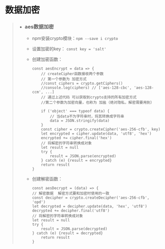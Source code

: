 # 数据加密
>* ### aes数据加密
>   * npm安装crypto模块：```npm --save i crypto```  
>   * 设置加密的key： ```const key = 'salt'```  
>   * 创建加密函数：
>       ```
>       const aesEncrypt = data => {
>           // createCipher函数接收两个参数
>           // 第一个参数为 加密方式
>           //const ciphers = crypto.getCiphers()
>           //console.log(ciphers) // ['aes-128-cbc', 'aes-128-ccm', ...]
>           // 通过上述代码 可以获取到crypto支持的所有加密方式
>           //第二个参数为加密向量，也称为 加盐（绝对隐私，解密需要用到）
>     
>           if ('object' === typeof data) {
>               // 当data不为字符串时，将其转换成字符串
>               data = JSON.stringify(data)
>           }
>           const cipher = crypto.createCipher('aes-256-cfb', key)
>           let encrypted = cipher.update(data, 'utf8', 'hex')
>           encrypted += cipher.final('hex')
>           // 将解密的字符串转换成对象
>           let result = null
>           try {
>               result = JSON.parse(encrypted)
>           } catch (e) {result = encrypted}
>           return result
>       }
>       ```
>     
>   * 创建解密函数：
>       ```
>       const aesDecrypt = (data) => {
>       // 解密数据  解密方式要和加密时使用的一致
>       const decipher = crypto.createDecipher('aes-256-cfb', 'opd')
>       let decrypted = decipher.update(data, 'hex', 'utf8')
>       decrypted += decipher.final('utf8')
>       // 将解密的字符串转换成对象
>       let result = null
>       try {
>           result = JSON.parse(decrypted)
>       } catch (e) {result = decrypted}
>           return result
>       }
>       ```
